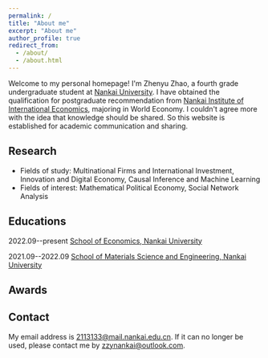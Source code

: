 ```yaml
---
permalink: /
title: "About me"
excerpt: "About me"
author_profile: true
redirect_from: 
  - /about/
  - /about.html
---
```


Welcome to my personal homepage! I'm Zhenyu Zhao, a fourth grade undergraduate student at [Nankai University](https://www.nankai.edu.cn/). I have obtained the qualification for postgraduate recommendation from [Nankai Institute of International Economics](https://nkiie.nankai.edu.cn/main.htm), majoring in World Economy. I couldn't agree more with the idea that knowledge should be shared. So this website is established for academic communication and sharing.

Research
------
- Fields of study: Multinational Firms and International Investment, Innovation and Digital Economy, Causal Inference and Machine Learning
- Fields of interest: Mathematical Political Economy, Social Network Analysis

Educations
------
2022.09--present [School of Economics, Nankai University](https://economics.nankai.edu.cn/)  

2021.09--2022.09 [School of Materials Science and Engineering, Nankai University](https://mse.nankai.edu.cn/)

Awards
------



Contact
------
My email address is <2113133@mail.nankai.edu.cn>. If it can no longer be used, please contact me by <zzynankai@outlook.com>.
